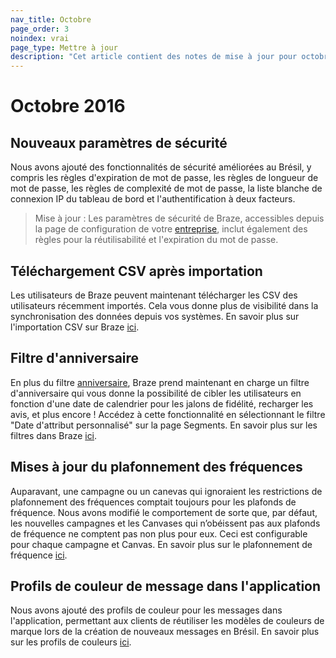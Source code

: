 ```yaml
---
nav_title: Octobre
page_order: 3
noindex: vrai
page_type: Mettre à jour
description: "Cet article contient des notes de mise à jour pour octobre 2016."
---
```


# Octobre 2016

## Nouveaux paramètres de sécurité
Nous avons ajouté des fonctionnalités de sécurité améliorées au Brésil, y compris les règles d'expiration de mot de passe, les règles de longueur de mot de passe, les règles de complexité de mot de passe, la liste blanche de connexion IP du tableau de bord et l'authentification à deux facteurs.

> Mise à jour : Les paramètres de sécurité de Braze, accessibles depuis la page de configuration de votre [entreprise](https://dashboard-01.braze.com/company_settings/company_settings), inclut également des règles pour la réutilisabilité et l'expiration du mot de passe.

## Téléchargement CSV après importation
Les utilisateurs de Braze peuvent maintenant télécharger les CSV des utilisateurs récemment importés. Cela vous donne plus de visibilité dans la synchronisation des données depuis vos systèmes. En savoir plus sur l'importation CSV sur Braze [ici]({{site.baseurl}}/user_guide/data_and_analytics/user_data_collection/user_import/).

## Filtre d'anniversaire
En plus du filtre [anniversaire]({{site.baseurl}}/user_guide/Engagement_Tools/Segments/Segmentation_Filters/), Braze prend maintenant en charge un filtre d'anniversaire qui vous donne la possibilité de cibler les utilisateurs en fonction d'une date de calendrier pour les jalons de fidélité, recharger les avis, et plus encore ! Accédez à cette fonctionnalité en sélectionnant le filtre "Date d'attribut personnalisé" sur la page Segments. En savoir plus sur les filtres dans Braze [ici]({{site.baseurl}}/user_guide/engagement_tools/segments/segmentation_filters/#segmentation-filters).

## Mises à jour du plafonnement des fréquences
Auparavant, une campagne ou un canevas qui ignoraient les restrictions de plafonnement des fréquences comptait toujours pour les plafonds de fréquence. Nous avons modifié le comportement de sorte que, par défaut, les nouvelles campagnes et les Canvases qui n’obéissent pas aux plafonds de fréquence ne comptent pas non plus pour eux. Ceci est configurable pour chaque campagne et Canvas. En savoir plus sur le plafonnement de fréquence [ici]({{site.baseurl}}/user_guide/engagement_tools/campaigns/testing_and_more/rate-limiting/#frequency-capping).

## Profils de couleur de message dans l'application
Nous avons ajouté des profils de couleur pour les messages dans l'application, permettant aux clients de réutiliser les modèles de couleurs de marque lors de la création de nouveaux messages en Brésil. En savoir plus sur les profils de couleurs [ici]({{site.baseurl}}/user_guide/message_building_by_channel/in-app_messages/customize/#color-profile).
